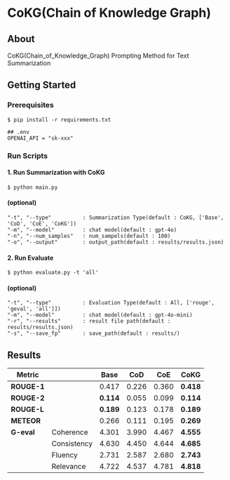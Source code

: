 # CoKG(Chain of Knowledge Graph)


## About

CoKG(Chain_of_Knowledge_Graph) Prompting Method for Text Summarization

## Getting Started


### Prerequisites
```shell
$ pip install -r requirements.txt
```

```shell
## .env
OPENAI_API = "sk-xxx"
```

### Run Scripts


#### 1. **Run Summarization with CoKG**
```shell
$ python main.py
```

#### (optional)
```shell
"-t", "--type"          : Summarization Type(default : CoKG, ['Base', 'CoD', 'CoE', 'CoKG'])
"-m", "--model"         : chat model(default : gpt-4o)
"-n", "--num_samples"   : num_sampels(default : 100)
"-o", "--output"        : output_path(default : results/results.json)
```

#### 2. **Run Evaluate**
```shell
$ python evaluate.py -t 'all'
```

#### (optional)
```shell
"-t", "--type"          : Evaluation Type(default : All, ['rouge', 'geval', 'all']])
"-m", "--model"         : chat model(default : gpt-4o-mini)
"-r", "--results"       : result file path(default : results/results.json)
"-s", "--save_fp"       : save_path(default : results/)
```

## Results

| Metric          |       | Base  | CoD   | CoE   | CoKG  |
|-----------------|-------|-------|-------|-------|-------|
| **ROUGE-1**     |       | 0.417 | 0.226 | 0.360 | **0.418** |
| **ROUGE-2**     |       | **0.114** | 0.055 | 0.099 | **0.114** |
| **ROUGE-L**     |       | **0.189** | 0.123 | 0.178 | **0.189** |
| **METEOR**      |       | 0.266 | 0.111 | 0.195 | **0.269** |
| **G-eval**      | Coherence   | 4.301 | 3.990 | 4.467 | **4.555** |
|                 | Consistency | 4.630 | 4.450 | 4.644 | **4.685** |
|                 | Fluency     | 2.731 | 2.587 | 2.680 | **2.743** |
|                 | Relevance   | 4.722 | 4.537 | 4.781 | **4.818** |